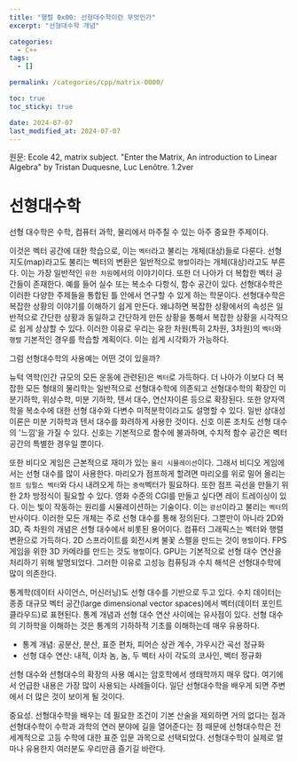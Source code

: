 ```yaml
---
title: "행렬 0x00: 선형대수학이란 무엇인가"
excerpt: "선형대수학 개념"

categories:
  - C++
tags:
  - []

permalink: /categories/cpp/matrix-0000/

toc: true
toc_sticky: true

date: 2024-07-07
last_modified_at: 2024-07-07
---
```


원문: Ecole 42, matrix subject. "Enter the Matrix, An introduction to Linear Algebra" by Tristan Duquesne, Luc Lenôtre. 1.2ver

# 선형대수학

선형 대수학은 수학, 컴퓨터 과학, 물리에서 마주칠 수 있는 아주 중요한 주제이다.

이것은 벡터 공간에 대한 학습으로, 이는 ```벡터```라고 불리는 개체(대상)들로 다룬다. 선형 지도(map)라고도 불리는 벡터의 변환은 일반적으로 ```행렬```이라는 개체(대상)라고도 부른다. 이는 가장 일반적인 ```유한 차원```에서의 이야기이다. 또한 더 나아가 더 복합한 벡터 공간들이 존재한다. 예를 들어 실수 또는 복소수 다항식, 함수 공간이 있다. 선형대수학은 이러한 다양한 주제들을 통합된 틀 안에서 연구할 수 있게 하는 학문이다. 선형대수학은 복잡한 상황의 이야기를 이해하기 쉽게 만든다. 왜냐하면 복잡한 상황에서의 속성은 일반적으로 간단한 상황과 동일하고 간단하게 만든 상황을 통해서 복잡한 상황을 시각적으로 쉽게 상상할 수 있다. 이러한 이유로 우리는 유한 차원(특히 2차원, 3차원)의 ```벡터```와 ```행렬``` 기본적인 경우를 학습할 계획이다. 이는 쉽게 시각화가 가능하다.

그럼 선형대수학의 사용예는 어떤 것이 있을까?

뉴턱 역학(인간 규모의 모든 운동에 관련된)은 ```벡터```로 가득하다. 더 나아가 이보다 더 복잡한 모든 형태의 물리학는 일반적으로 선형대수학에 의존되고 선형대수학의 확장인 미분기하학, 위상수학, 미분 기하학, 텐서 대수, 연산자이론 등으로 확장된다. 또한 양자역학을 복소수에 대한 선형 대수와 다변수 미적분학이라고도 설명할 수 있다. 일반 상대성 이론은 미분 기하학과 텐서 대수를 화려하게 사용한 것이다. 신호 이론 조차도 선형 대수의 '느낌'을 가질 수 있다. 신호는 기본적으로 함수에 불과하며, 수치적 함수 공간은 벡터 공간의 특별한 경우일 뿐이다.

또한 비디오 게임은 근본적으로 재미가 있는 ```물리 시뮬레이션```이다. 그래서 비디오 게임에서는 선형 대수를 많이 사용한다. 마리오가 점프하게 할려면 마리오를 위로 밀어 올리는 ```점프 임펄스 벡터```와 다시 내려오게 하는 ```중력```벡터가 필요하다. 또한 점프 곡선을 만들기 위한 2차 방정식이 필요할 수 있다. 영화 수준의 CGI를 만들고 싶다면 레이 트레이싱이 있다. 이는 빛이 작동하는 원리를 시뮬레이션하는 기술이다. 이는  ```광선```이라고 불리는 ```벡터```의 반사이다. 이러한 모든 개체는 주로 선형 대수를 통해 정의된다. 그뿐만이 아니라 2D와 3D, 즉 차원의 개념은 선형 대수에서 비롯된 용어이다. 컴퓨터 그래픽스는 벡터와 행렬 변환으로 가득하다. 2D 스프라이트를 회전시켜 불꽃 스펠을 만드는 것이 ```행렬```이다. FPS 게임을 위한 3D 카메라를 만드는 것도 ```행렬```이다. GPU는 기본적으로 선형 대수 연산을 처리하기 위해 발명되었다. 그러한 이유로 고성능 컴퓨팅과 수치 해석은 선형대수학에 많이 의존한다.

통계학(데이터 사이언스, 머신러닝)도 선형 대수를 기반으로 두고 있다. 수치 데이터는 종종 대규모 벡터 공간(large dimensional vector spaces)에서 벡터(데이터 포인트 클라우드)로 표현된다. 통계 개념과 선형 대수 연산 사이에는 유사점이 있다. 선형 대수의 기하학을 이해하는 것은 통계의 기하하적 기초를 이해하는데 매우 유용하다.
- 통계 개념: 공분산, 분산, 표준 편차, 피어슨 상관 계수, 가우시간 곡선 정규화
- 선형 대수 연산: 내적, 이차 놈, 놈, 두 벡터 사이 각도의 코사인, 벡터 정규화

선형 대수와 션형대수의 확장의 사용 예시는 암호학에서 생태학까지 매우 많다. 여기에서 언급한 내용은 가장 많이 사용되는 사례들이다. 일단 선형대수학을 배우게 되면 주변에서 더 많은 것이 보이게 될 것이다.

중요성. 선형대수학을 배우는 데 필요한 조건이 기본 산술을 제외하면 거의 없다는 점과 선형대수학이 수학과 과학의 연러 분야에 길을 열어준다는 점 때문에 선형대수학은 전 세계적으로 고등 수학에 대한 표준 입문 과목으로 선택되었다. 선형대수학이 실제로 얼마나 유용한지 여러분도 우리만큼 즐기길 바란다.
